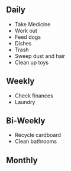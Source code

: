 ## Daily
- Take Medicine
- Work out
- Feed dogs
- Dishes
- Trash
- Sweep dust and hair
- Clean up toys

## Weekly
- Check finances
- Laundry

## Bi-Weekly
- Recycle cardboard
- Clean bathrooms

## Monthly
